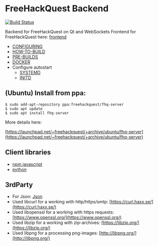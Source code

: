 # FreeHackQuest Backend
[![Build Status](https://travis-ci.org/freehackquest/fhq-server.svg?branch=master)](https://travis-ci.org/freehackquest/fhq-server)

Backend for FreeHackQuest on Qt and WebSockets
Frontend for FreeHackQuest here: [frontend](https://github.com/freehackquest/frontend)

* [CONFIGURING](install/CONFIGURING.md)
* [HOW-TO-BUILD](install/HOW-TO-BUILD.md)
* [PRE-BUILDS](install/PRE-BUILDS.md)
* [DOCKER](install/DOCKER_COMPOSE.md)
* Configure autostart
	* [SYSTEMD](install/SYSTEMD.md)
	* [INITD](install/INITD.md)

## (Ubuntu) Install from ppa:

```
$ sudo add-apt-repository ppa:freehackquest/fhq-server
$ sudo apt update
$ sudo apt install fhq-server
```
More details here:

[https://launchpad.net/~freehackquest/+archive/ubuntu/fhq-server](https://launchpad.net/~freehackquest/+archive/ubuntu/fhq-server)

## Client libraries

* [npm javascript](https://www.npmjs.com/package/libfhqcli-web-js)
* [python](https://pypi.org/project/libfhqcli/)

## 3rdParty

* For Json: [Json](https://github.com/nlohmann/json)
* Used libcurl for a working with http/https/smtp: [https://curl.haxx.se/](https://curl.haxx.se/)
* Used libopenssl for a working with https requests: [https://www.openssl.org/](https://www.openssl.org/)
* Used libzip for a working with zip-archives: [https://libzip.org/](https://libzip.org/)
* Used libpng for a processing png-images: [http://libpng.org/](http://libpng.org/)
